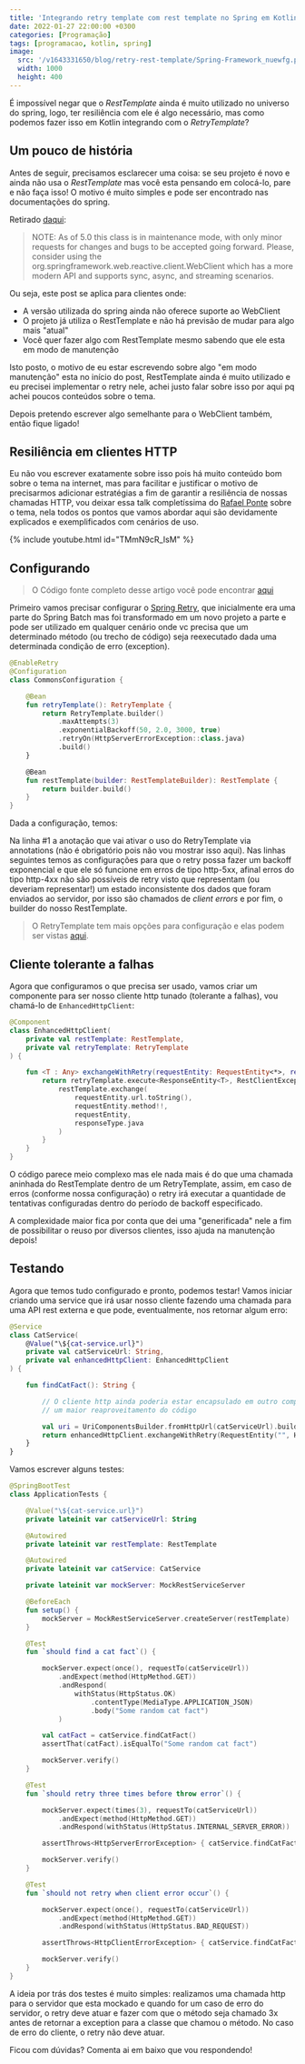 ```yaml
---
title: 'Integrando retry template com rest template no Spring em Kotlin'
date: 2022-01-27 22:00:00 +0300
categories: [Programação]
tags: [programacao, kotlin, spring]
image:
  src: '/v1643331650/blog/retry-rest-template/Spring-Framework_nuewfg.png'
  width: 1000
  height: 400
---
```


É impossível negar que o *RestTemplate* ainda é muito utilizado no universo do spring, logo, ter resiliência com ele
é algo necessário, mas como podemos fazer isso em Kotlin integrando com o *RetryTemplate*?

## Um pouco de história

Antes de seguir, precisamos esclarecer uma coisa: se seu projeto é novo e ainda não usa o *RestTemplate* mas você esta pensando 
em colocá-lo, pare e não faça isso! O motivo é muito simples e pode ser encontrado nas documentações do spring.

Retirado [daqui](https://docs.spring.io/spring-framework/docs/current/javadoc-api/org/springframework/web/client/RestTemplate.html):

> NOTE: As of 5.0 this class is in maintenance mode, with only minor requests for changes and bugs to be accepted going forward. Please, consider using the org.springframework.web.reactive.client.WebClient which has a more modern API and supports sync, async, and streaming scenarios.

Ou seja, este post se aplica para clientes onde:

- A versão utilizada do spring ainda não oferece suporte ao WebClient 
- O projeto já utiliza o RestTemplate e não há previsão de mudar para algo mais "atual"
- Você quer fazer algo com RestTemplate mesmo sabendo que ele esta em modo de manutenção

Isto posto, o motivo de eu estar escrevendo sobre algo "em modo manutenção" esta no início do post, RestTemplate ainda é muito utilizado e eu precisei 
implementar o retry nele, achei justo falar sobre isso por aqui pq achei poucos conteúdos sobre o tema.

Depois pretendo escrever algo semelhante para o WebClient também, então fique ligado!

## Resiliência em clientes HTTP

Eu não vou escrever exatamente sobre isso pois há muito conteúdo bom sobre o tema na internet, mas para facilitar e justificar o motivo de precisarmos adicionar
estratégias a fim de garantir a resiliência de nossas chamadas HTTP, vou deixar essa talk completíssima do [Rafael Ponte](https://www.linkedin.com/in/rponte/) sobre o tema, nela todos os pontos que vamos abordar aqui são devidamente explicados e exemplificados com cenários de uso.

{% include youtube.html id="TMmN9cR_IsM" %}

## Configurando

> O Código fonte completo desse artigo você pode encontrar [aqui](https://github.com/arthurgregorio/exemplos-blog/tree/main/rest-retry-template)

Primeiro vamos precisar configurar o [Spring Retry](https://docs.spring.io/spring-batch/docs/current/reference/html/retry.html), que inicialmente era uma parte do Spring Batch mas foi transformado em um novo projeto a parte e pode ser utilizado em qualquer cenário onde vc precisa que um determinado método (ou trecho de código) seja reexecutado dada uma determinada condição de erro (exception).

```kotlin
@EnableRetry
@Configuration
class CommonsConfiguration {

    @Bean
    fun retryTemplate(): RetryTemplate {
        return RetryTemplate.builder()
            .maxAttempts(3)
            .exponentialBackoff(50, 2.0, 3000, true)
            .retryOn(HttpServerErrorException::class.java)
            .build()
    }

    @Bean
    fun restTemplate(builder: RestTemplateBuilder): RestTemplate {
        return builder.build()
    }
}
```

Dada a configuração, temos:

Na linha #1 a anotação que vai ativar o uso do RetryTemplate via annotations (não é obrigatório pois não vou mostrar isso aqui). Nas linhas seguintes temos as configurações para que o retry possa fazer um backoff exponencial e que ele só funcione em erros de tipo http-5xx, afinal erros do tipo http-4xx não são possíveis de retry visto que representam (ou deveriam representar!) um estado inconsistente dos dados que foram enviados ao servidor, por isso são chamados de *client errors* e por fim, o builder do nosso RestTemplate.

> O RetryTemplate tem mais opções para configuração e elas podem ser vistas [aqui](https://github.com/spring-projects/spring-retry).

## Cliente tolerante a falhas

Agora que configuramos o que precisa ser usado, vamos criar um componente para ser nosso cliente http tunado (tolerante a falhas), vou chamá-lo de ```EnhancedHttpClient```:

```kotlin
@Component
class EnhancedHttpClient(
    private val restTemplate: RestTemplate,
    private val retryTemplate: RetryTemplate
) {

    fun <T : Any> exchangeWithRetry(requestEntity: RequestEntity<*>, responseType: KClass<T>): ResponseEntity<T> {
        return retryTemplate.execute<ResponseEntity<T>, RestClientException> {
            restTemplate.exchange(
                requestEntity.url.toString(),
                requestEntity.method!!,
                requestEntity,
                responseType.java
            )
        }
    }
}
```

O código parece meio complexo mas ele nada mais é do que uma chamada aninhada do RestTemplate dentro de um RetryTemplate, assim, em caso de erros (conforme nossa configuração) o retry irá executar a quantidade de tentativas configuradas dentro do período de backoff especificado.

A complexidade maior fica por conta que dei uma "generificada" nele a fim de possibilitar o reuso por diversos clientes, isso ajuda na manutenção depois!

## Testando

Agora que temos tudo configurado e pronto, podemos testar! Vamos iniciar criando uma service que irá usar nosso cliente fazendo uma chamada para uma API rest externa
e que pode, eventualmente, nos retornar algum erro:

```kotlin
@Service
class CatService(
    @Value("\${cat-service.url}")
    private val catServiceUrl: String,
    private val enhancedHttpClient: EnhancedHttpClient
) {

    fun findCatFact(): String {

        // O cliente http ainda poderia estar encapsulado em outro componente, isso seria util para termos
        // um maior reaproveitamento do código

        val uri = UriComponentsBuilder.fromHttpUrl(catServiceUrl).build().toUri()
        return enhancedHttpClient.exchangeWithRetry(RequestEntity("", HttpMethod.GET, uri), String::class).body!!
    }
}
```

Vamos escrever alguns testes:

```kotlin
@SpringBootTest
class ApplicationTests {

    @Value("\${cat-service.url}")
    private lateinit var catServiceUrl: String

    @Autowired
    private lateinit var restTemplate: RestTemplate

    @Autowired
    private lateinit var catService: CatService

    private lateinit var mockServer: MockRestServiceServer

    @BeforeEach
    fun setup() {
        mockServer = MockRestServiceServer.createServer(restTemplate)
    }

    @Test
    fun `should find a cat fact`() {

        mockServer.expect(once(), requestTo(catServiceUrl))
            .andExpect(method(HttpMethod.GET))
            .andRespond(
                withStatus(HttpStatus.OK)
                    .contentType(MediaType.APPLICATION_JSON)
                    .body("Some random cat fact")
            )

        val catFact = catService.findCatFact()
        assertThat(catFact).isEqualTo("Some random cat fact")

        mockServer.verify()
    }

    @Test
    fun `should retry three times before throw error`() {

        mockServer.expect(times(3), requestTo(catServiceUrl))
            .andExpect(method(HttpMethod.GET))
            .andRespond(withStatus(HttpStatus.INTERNAL_SERVER_ERROR))

        assertThrows<HttpServerErrorException> { catService.findCatFact() }

        mockServer.verify()
    }

    @Test
    fun `should not retry when client error occur`() {

        mockServer.expect(once(), requestTo(catServiceUrl))
            .andExpect(method(HttpMethod.GET))
            .andRespond(withStatus(HttpStatus.BAD_REQUEST))

        assertThrows<HttpClientErrorException> { catService.findCatFact() }

        mockServer.verify()
    }
}
```

A ideia por trás dos testes é muito simples: realizamos uma chamada http para o servidor que esta mockado e quando for um caso de erro do servidor, o retry deve atuar 
e fazer com que o método seja chamado 3x antes de retornar a exception para a classe que chamou o método. No caso de erro do cliente, o retry não deve atuar.

Ficou com dúvidas? Comenta ai em baixo que vou respondendo!